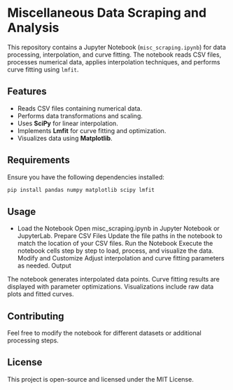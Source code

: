 # Miscellaneous Data Scraping and Analysis

This repository contains a Jupyter Notebook (`misc_scraping.ipynb`) for data processing, interpolation, and curve fitting. The notebook reads CSV files, processes numerical data, applies interpolation techniques, and performs curve fitting using `lmfit`.

## Features

- Reads CSV files containing numerical data.
- Performs data transformations and scaling.
- Uses **SciPy** for linear interpolation.
- Implements **Lmfit** for curve fitting and optimization.
- Visualizes data using **Matplotlib**.

## Requirements

Ensure you have the following dependencies installed:

```bash
pip install pandas numpy matplotlib scipy lmfit
```

## Usage

- Load the Notebook
Open misc_scraping.ipynb in Jupyter Notebook or JupyterLab.
Prepare CSV Files
Update the file paths in the notebook to match the location of your CSV files.
Run the Notebook
Execute the notebook cells step by step to load, process, and visualize the data.
Modify and Customize
Adjust interpolation and curve fitting parameters as needed.
Output

The notebook generates interpolated data points.
Curve fitting results are displayed with parameter optimizations.
Visualizations include raw data plots and fitted curves.

## Contributing

Feel free to modify the notebook for different datasets or additional processing steps.

## License

This project is open-source and licensed under the MIT License.
